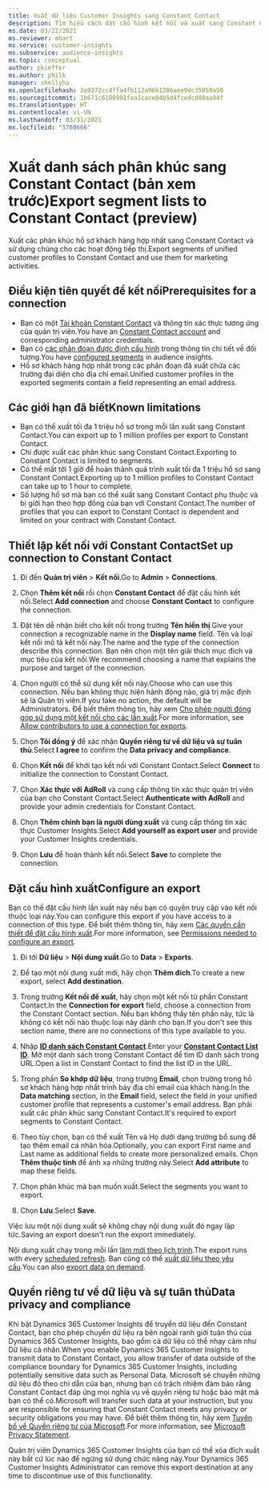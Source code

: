 ```yaml
---
title: Xuất dữ liệu Customer Insights sang Constant Contact
description: Tìm hiểu cách đặt cấu hình kết nối và xuất sang Constant Contact.
ms.date: 03/22/2021
ms.reviewer: mhart
ms.service: customer-insights
ms.subservice: audience-insights
ms.topic: conceptual
author: pkieffer
ms.author: philk
manager: shellyha
ms.openlocfilehash: 3a9372cc4ffa4fb112a96b1286aee9dc35059a50
ms.sourcegitcommit: 1b671c6100991fea1cace04b5d4fcedcd88aa94f
ms.translationtype: HT
ms.contentlocale: vi-VN
ms.lasthandoff: 03/31/2021
ms.locfileid: "5760666"
---
```

# <a name="export-segment-lists-to-constant-contact-preview"></a><span data-ttu-id="6b74b-103">Xuất danh sách phân khúc sang Constant Contact (bản xem trước)</span><span class="sxs-lookup"><span data-stu-id="6b74b-103">Export segment lists to Constant Contact (preview)</span></span>

<span data-ttu-id="6b74b-104">Xuất các phân khúc hồ sơ khách hàng hợp nhất sang Constant Contact và sử dụng chúng cho các hoạt động tiếp thị.</span><span class="sxs-lookup"><span data-stu-id="6b74b-104">Export segments of unified customer profiles to Constant Contact and use them for marketing activities.</span></span> 

## <a name="prerequisites-for-a-connection"></a><span data-ttu-id="6b74b-105">Điều kiện tiên quyết để kết nối</span><span class="sxs-lookup"><span data-stu-id="6b74b-105">Prerequisites for a connection</span></span>

-   <span data-ttu-id="6b74b-106">Bạn có một [Tài khoản Constant Contact](https://www.constantcontact.com/account-home) và thông tin xác thực tương ứng của quản trị viên.</span><span class="sxs-lookup"><span data-stu-id="6b74b-106">You have an [Constant Contact account](https://www.constantcontact.com/account-home) and corresponding administrator credentials.</span></span>
-   <span data-ttu-id="6b74b-107">Bạn có [các phân đoạn được định cấu hình](segments.md) trong thông tin chi tiết về đối tượng.</span><span class="sxs-lookup"><span data-stu-id="6b74b-107">You have [configured segments](segments.md) in audience insights.</span></span>
-   <span data-ttu-id="6b74b-108">Hồ sơ khách hàng hợp nhất trong các phân đoạn đã xuất chứa các trường đại diện cho địa chỉ email.</span><span class="sxs-lookup"><span data-stu-id="6b74b-108">Unified customer profiles in the exported segments contain a field representing an email address.</span></span>

## <a name="known-limitations"></a><span data-ttu-id="6b74b-109">Các giới hạn đã biết</span><span class="sxs-lookup"><span data-stu-id="6b74b-109">Known limitations</span></span>

- <span data-ttu-id="6b74b-110">Bạn có thể xuất tối đa 1 triệu hồ sơ trong mỗi lần xuất sang Constant Contact.</span><span class="sxs-lookup"><span data-stu-id="6b74b-110">You can export up to 1 million profiles per export to Constant Contact.</span></span>
- <span data-ttu-id="6b74b-111">Chỉ được xuất các phân khúc sang Constant Contact.</span><span class="sxs-lookup"><span data-stu-id="6b74b-111">Exporting to Constant Contact is limited to segments.</span></span>
- <span data-ttu-id="6b74b-112">Có thể mất tới 1 giờ để hoàn thành quá trình xuất tối đa 1 triệu hồ sơ sang Constant Contact.</span><span class="sxs-lookup"><span data-stu-id="6b74b-112">Exporting up to 1 million profiles to Constant Contact can take up to 1 hour to complete.</span></span> 
- <span data-ttu-id="6b74b-113">Số lượng hồ sơ mà bạn có thể xuất sang Constant Contact phụ thuộc và bị giới hạn theo hợp đồng của bạn với Constant Contact.</span><span class="sxs-lookup"><span data-stu-id="6b74b-113">The number of profiles that you can export to Constant Contact is dependent and limited on your contract with Constant Contact.</span></span>

## <a name="set-up-connection-to-constant-contact"></a><span data-ttu-id="6b74b-114">Thiết lập kết nối với Constant Contact</span><span class="sxs-lookup"><span data-stu-id="6b74b-114">Set up connection to Constant Contact</span></span>

1. <span data-ttu-id="6b74b-115">Đi đến **Quản trị viên** > **Kết nối**.</span><span class="sxs-lookup"><span data-stu-id="6b74b-115">Go to **Admin** > **Connections**.</span></span>

1. <span data-ttu-id="6b74b-116">Chọn **Thêm kết nối** rồi chọn **Constant Contact** để đặt cấu hình kết nối.</span><span class="sxs-lookup"><span data-stu-id="6b74b-116">Select **Add connection** and choose **Constant Contact** to configure the connection.</span></span>

1. <span data-ttu-id="6b74b-117">Đặt tên dễ nhận biết cho kết nối trong trường **Tên hiển thị**.</span><span class="sxs-lookup"><span data-stu-id="6b74b-117">Give your connection a recognizable name in the **Display name** field.</span></span> <span data-ttu-id="6b74b-118">Tên và loại kết nối mô tả kết nối này.</span><span class="sxs-lookup"><span data-stu-id="6b74b-118">The name and the type of the connection describe this connection.</span></span> <span data-ttu-id="6b74b-119">Bạn nên chọn một tên giải thích mục đích và mục tiêu của kết nối.</span><span class="sxs-lookup"><span data-stu-id="6b74b-119">We recommend choosing a name that explains the purpose and target of the connection.</span></span>

1. <span data-ttu-id="6b74b-120">Chọn người có thể sử dụng kết nối này.</span><span class="sxs-lookup"><span data-stu-id="6b74b-120">Choose who can use this connection.</span></span> <span data-ttu-id="6b74b-121">Nếu bạn không thực hiện hành động nào, giá trị mặc định sẽ là Quản trị viên.</span><span class="sxs-lookup"><span data-stu-id="6b74b-121">If you take no action, the default will be Administrators.</span></span> <span data-ttu-id="6b74b-122">Để biết thêm thông tin, hãy xem [Cho phép người đóng góp sử dụng một kết nối cho các lần xuất](connections.md#allow-contributors-to-use-a-connection-for-exports).</span><span class="sxs-lookup"><span data-stu-id="6b74b-122">For more information, see [Allow contributors to use a connection for exports](connections.md#allow-contributors-to-use-a-connection-for-exports).</span></span>

1. <span data-ttu-id="6b74b-123">Chọn **Tôi đồng ý** để xác nhận **Quyền riêng tư về dữ liệu và sự tuân thủ**.</span><span class="sxs-lookup"><span data-stu-id="6b74b-123">Select **I agree** to confirm the **Data privacy and compliance**.</span></span>

1. <span data-ttu-id="6b74b-124">Chọn **Kết nối** để khởi tạo kết nối với Constant Contact.</span><span class="sxs-lookup"><span data-stu-id="6b74b-124">Select **Connect** to initialize the connection to Constant Contact.</span></span>

1. <span data-ttu-id="6b74b-125">Chọn **Xác thực với AdRoll** và cung cấp thông tin xác thực quản trị viên của bạn cho Constant Contact.</span><span class="sxs-lookup"><span data-stu-id="6b74b-125">Select **Authenticate with AdRoll** and provide your admin credentials for Constant Contact.</span></span> 

1. <span data-ttu-id="6b74b-126">Chọn **Thêm chính bạn là người dùng xuất** và cung cấp thông tin xác thực Customer Insights.</span><span class="sxs-lookup"><span data-stu-id="6b74b-126">Select **Add yourself as export user** and provide your Customer Insights credentials.</span></span>

1. <span data-ttu-id="6b74b-127">Chọn **Lưu** để hoàn thành kết nối.</span><span class="sxs-lookup"><span data-stu-id="6b74b-127">Select **Save** to complete the connection.</span></span>

## <a name="configure-an-export"></a><span data-ttu-id="6b74b-128">Đặt cấu hình xuất</span><span class="sxs-lookup"><span data-stu-id="6b74b-128">Configure an export</span></span>

<span data-ttu-id="6b74b-129">Bạn có thể đặt cấu hình lần xuất này nếu bạn có quyền truy cập vào kết nối thuộc loại này.</span><span class="sxs-lookup"><span data-stu-id="6b74b-129">You can configure this export if you have access to a connection of this type.</span></span> <span data-ttu-id="6b74b-130">Để biết thêm thông tin, hãy xem [Các quyền cần thiết để đặt cấu hình xuất](export-destinations.md#set-up-a-new-export).</span><span class="sxs-lookup"><span data-stu-id="6b74b-130">For more information, see [Permissions needed to configure an export](export-destinations.md#set-up-a-new-export).</span></span>

1. <span data-ttu-id="6b74b-131">Đi tới **Dữ liệu** > **Nội dung xuất**.</span><span class="sxs-lookup"><span data-stu-id="6b74b-131">Go to **Data** > **Exports**.</span></span>

1. <span data-ttu-id="6b74b-132">Để tạo một nội dung xuất mới, hãy chọn **Thêm đích**.</span><span class="sxs-lookup"><span data-stu-id="6b74b-132">To create a new export, select **Add destination**.</span></span>

1. <span data-ttu-id="6b74b-133">Trong trường **Kết nối để xuất**, hãy chọn một kết nối từ phần Constant Contact.</span><span class="sxs-lookup"><span data-stu-id="6b74b-133">In the **Connection for export** field, choose a connection from the Constant Contact section.</span></span> <span data-ttu-id="6b74b-134">Nếu bạn không thấy tên phần này, tức là không có kết nối nào thuộc loại này dành cho bạn.</span><span class="sxs-lookup"><span data-stu-id="6b74b-134">If you don't see this section name, there are no connections of this type available to you.</span></span>

1. <span data-ttu-id="6b74b-135">Nhập [**ID danh sách Constant Contact**](https://app.constantcontact.com/pages/contacts/ui#lists).</span><span class="sxs-lookup"><span data-stu-id="6b74b-135">Enter your [**Constant Contact List ID**](https://app.constantcontact.com/pages/contacts/ui#lists).</span></span> <span data-ttu-id="6b74b-136">Mở một danh sách trong Constant Contact để tìm ID danh sách trong URL.</span><span class="sxs-lookup"><span data-stu-id="6b74b-136">Open a list in Constant Contact to find the list ID in the URL.</span></span>

1. <span data-ttu-id="6b74b-137">Trong phần **So khớp dữ liệu**, trong trường **Email**, chọn trường trong hồ sơ khách hàng hợp nhất trình bày địa chỉ email của khách hàng.</span><span class="sxs-lookup"><span data-stu-id="6b74b-137">In the **Data matching** section, in the **Email** field, select the field in your unified customer profile that represents a customer's email address.</span></span> <span data-ttu-id="6b74b-138">Bạn phải xuất các phân khúc sang Constant Contact.</span><span class="sxs-lookup"><span data-stu-id="6b74b-138">It's required to export segments to Constant Contact.</span></span>

1. <span data-ttu-id="6b74b-139">Theo tùy chọn, bạn có thể xuất Tên và Họ dưới dạng trường bổ sung để tạo thêm email cá nhân hóa.</span><span class="sxs-lookup"><span data-stu-id="6b74b-139">Optionally, you can export First name and Last name as additional fields to create more personalized emails.</span></span> <span data-ttu-id="6b74b-140">Chọn **Thêm thuộc tính** để ánh xạ những trường này.</span><span class="sxs-lookup"><span data-stu-id="6b74b-140">Select **Add attribute** to map these fields.</span></span>

1. <span data-ttu-id="6b74b-141">Chọn phân khúc mà bạn muốn xuất.</span><span class="sxs-lookup"><span data-stu-id="6b74b-141">Select the segments you want to export.</span></span>

1. <span data-ttu-id="6b74b-142">Chọn **Lưu**.</span><span class="sxs-lookup"><span data-stu-id="6b74b-142">Select **Save**.</span></span>

<span data-ttu-id="6b74b-143">Việc lưu một nội dung xuất sẽ không chạy nội dung xuất đó ngay lập tức.</span><span class="sxs-lookup"><span data-stu-id="6b74b-143">Saving an export doesn't run the export immediately.</span></span>

<span data-ttu-id="6b74b-144">Nội dung xuất chạy trong mỗi lần [làm mới theo lịch trình](system.md#schedule-tab).</span><span class="sxs-lookup"><span data-stu-id="6b74b-144">The export runs with every [scheduled refresh](system.md#schedule-tab).</span></span> <span data-ttu-id="6b74b-145">Bạn cũng có thể [xuất dữ liệu theo yêu cầu](export-destinations.md#run-exports-on-demand).</span><span class="sxs-lookup"><span data-stu-id="6b74b-145">You can also [export data on demand](export-destinations.md#run-exports-on-demand).</span></span> 


## <a name="data-privacy-and-compliance"></a><span data-ttu-id="6b74b-146">Quyền riêng tư về dữ liệu và sự tuân thủ</span><span class="sxs-lookup"><span data-stu-id="6b74b-146">Data privacy and compliance</span></span>

<span data-ttu-id="6b74b-147">Khi bật Dynamics 365 Customer Insights để truyền dữ liệu đến Constant Contact, bạn cho phép chuyển dữ liệu ra bên ngoài ranh giới tuân thủ của Dynamics 365 Customer Insights, bao gồm cả dữ liệu có thể nhạy cảm như Dữ liệu cá nhân.</span><span class="sxs-lookup"><span data-stu-id="6b74b-147">When you enable Dynamics 365 Customer Insights to transmit data to Constant Contact, you allow transfer of data outside of the compliance boundary for Dynamics 365 Customer Insights, including potentially sensitive data such as Personal Data.</span></span> <span data-ttu-id="6b74b-148">Microsoft sẽ chuyển những dữ liệu đó theo chỉ dẫn của bạn, nhưng bạn có trách nhiệm đảm bảo rằng Constant Contact đáp ứng mọi nghĩa vụ về quyền riêng tư hoặc bảo mật mà bạn có thể có.</span><span class="sxs-lookup"><span data-stu-id="6b74b-148">Microsoft will transfer such data at your instruction, but you are responsible for ensuring that Constant Contact meets any privacy or security obligations you may have.</span></span> <span data-ttu-id="6b74b-149">Để biết thêm thông tin, hãy xem [Tuyên bố về Quyền riêng tư của Microsoft](https://go.microsoft.com/fwlink/?linkid=396732).</span><span class="sxs-lookup"><span data-stu-id="6b74b-149">For more information, see [Microsoft Privacy Statement](https://go.microsoft.com/fwlink/?linkid=396732).</span></span>

<span data-ttu-id="6b74b-150">Quản trị viên Dynamics 365 Customer Insights của bạn có thể xóa đích xuất này bất cứ lúc nào để ngừng sử dụng chức năng này.</span><span class="sxs-lookup"><span data-stu-id="6b74b-150">Your Dynamics 365 Customer Insights Administrator can remove this export destination at any time to discontinue use of this functionality.</span></span>
